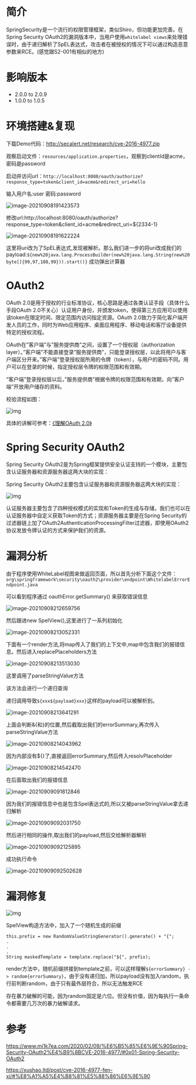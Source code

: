 # 简介

SpringSecurity是一个流行的权限管理框架，类似Shiro，但功能更加完善。在Spring Security OAuth2的漏洞版本中，当用户使用`whitelabel views`来处理错误时，由于递归解析了SpEL表达式，攻击者在被授权的情况下可以通过构造恶意参数来RCE。(感觉跟S2-001有相似的地方)

# 影响版本

- 2.0.0 to 2.0.9
- 1.0.0 to 1.0.5

# 环境搭建&复现

下载Demo代码：http://secalert.net/research/cve-2016-4977.zip

观察启动文件：`resources/application.properties`，观察到clientId是acme，密码是password

启动并访问url：`http://localhost:8080/oauth/authorize?response_type=token&client_id=acme&redirect_uri=hello`

输入用户名:user 密码:password

![image-20210908191423573](CVE-2016-4977/image-20210908191423573.png)

修改url:http://localhost:8080/oauth/authorize?response_type=token&client_id=acme&redirect_uri=${2334-1}

![image-20210908191622224](CVE-2016-4977/image-20210908191622224.png)

这里将uri改为了SpEL表达式,发现被解析。那么我们进一步的将uri改成我们的payload:`${new%20java.lang.ProcessBuilder(new%20java.lang.String(new%20byte[]{99,97,108,99})).start()}` 成功弹出计算器



# OAuth2

OAuth 2.0是用于授权的行业标准协议，核心思路是通过各类认证手段（具体什么手段OAuth 2.0不关心）认证用户身份，并颁发token，使得第三方应用可以使用该token在限定时间、限定范围内访问指定资源。OAuth 2.0致力于简化客户端开发人员的工作，同时为Web应用程序、桌面应用程序、移动电话和客厅设备提供特定的授权流程。

OAuth在”客户端”与”服务提供商”之间，设置了一个授权层（authorization layer）。”客户端”不能直接登录”服务提供商”，只能登录授权层，以此将用户与客户端区分开来。”客户端”登录授权层所用的令牌（token），与用户的密码不同。用户可以在登录的时候，指定授权层令牌的权限范围和有效期。

“客户端”登录授权层以后，”服务提供商”根据令牌的权限范围和有效期，向”客户端”开放用户储存的资料。

校验流程如图：

![img](CVE-2016-4977/4.png)

具体的讲解可参考：[《理解OAuth 2.0》](http://www.ruanyifeng.com/blog/2014/05/oauth_2_0.html)

# Spring Security OAuth2

Spring Security OAuth2是为Spring框架提供安全认证支持的一个模块，主要包含认证服务器和资源服务器这两大块的实现：

Spring Security OAuth2主要包含认证服务器和资源服务器这两大块的实现：

![img](CVE-2016-4977/5.png)

认证服务器主要包含了四种授权模式的实现和Token的生成与存储，我们也可以在认证服务器中自定义获取Token的方式；资源服务器主要是在Spring Security的过滤器链上加了OAuth2AuthenticationProcessingFilter过滤器，即使用OAuth2协议发放令牌认证的方式来保护我们的资源。

# 漏洞分析

由于程序使用WhiteLabel视图来做返回页面，所以首先分析下面这个文件：`org\springframework\security\oauth2\provider\endpoint\WhitelabelErrorEndpoint.java`

可以看到程序通过 oauthError.getSummary() 来获取错误信息

![image-20210908212659756](CVE-2016-4977/image-20210908212659756.png)

然后跟进new SpelView(),这里进行了一系列初始化

![image-20210908213052331](CVE-2016-4977/image-20210908213052331.png)



下面有一个render方法,将map传入了我们的上下文中,map中包含我们的报错信息。然后进入replacePlaceholders方法

![image-20210908213513030](CVE-2016-4977/image-20210908213513030.png)



这里调用了parseStringValue方法

该方法会进行一个递归查询

递归调用导致`${xxx${payload}xxx}`这样的payload可以被解析到。

![image-20210908213641291](CVE-2016-4977/image-20210908213641291.png)

上面会判断&{和}的位置,然后截取出我们的errorSummary,再次传入parseStringValue方法

![image-20210908214043962](CVE-2016-4977/image-20210908214043962.png)

因为内部没有${}了,直接返回errorSummary,然后传入resolvPlaceholder

![image-20210908214542470](CVE-2016-4977/image-20210908214542470.png)

在后面取出我们的报错信息

![image-20210909091812846](CVE-2016-4977/image-20210909091812846.png)

因为我们的报错信息中也是包含Spel表达式的,所以又被parseStringValue拿去递归解析

![image-20210909092031750](CVE-2016-4977/image-20210909092031750.png)

然后进行相同的操作,取出我们的payload,然后交给解析器解析

![image-20210909092125895](CVE-2016-4977/image-20210909092125895.png)

成功执行命令

![image-20210909092502628](CVE-2016-4977/image-20210909092502628.png)

# 漏洞修复

![img](CVE-2016-4977/3.png)

SpelView构造方法中，加入了一个随机生成的前缀

```
this.prefix = new RandomValueStringGenerator().generate() + "{";
.
.
.
String maskedTemplate = template.replace("${", prefix);
```

render方法中，随机前缀拼接到template之前，可以这样理解`${errorSummary} -> random{errorSummary}`，由于没有递归加，所以payload没有加入random，执行前判断random，由于只有最外层符合，所以无法触发RCE

存在暴力破解的可能，因为random固定是六位。但没有价值，因为每执行一条命令都需要几万次的暴力破解请求。

# 参考

https://www.mi1k7ea.com/2020/02/09/%E6%B5%85%E6%9E%90Spring-Security-OAuth2%E4%B9%8BCVE-2016-4977/#0x01-Spring-Security-OAuth2

https://xushao.ltd/post/cve-2016-4977-fen-xi/#%E8%A1%A5%E4%B8%81%E5%88%86%E6%9E%90
